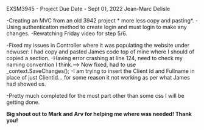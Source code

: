 EXSM3945 - Project
Due Date - Sept 01, 2022
Jean-Marc Delisle

-Creating an MVC from an old 3942 project * more less copy and pasting*.
-Using authentication method to create login and must login to make any changes.
-Rewatching Friday video for step 5/6.

-Fixed my issues in Controller where it was populating the website under newuser: I had copy and pasted James code top of mine where I should of copied a section.
-Having error crashing at line 124, need to check my naming convention I think.--> Now fixed, had to use _context.SaveChanges();
-I am trying to insert the Client Id and Fullname in place of just ClientId... for some reason it not working as per what James had showed us. 


-Pretty much completed for the most part other than some css I will be getting done.


**Big shout out to Mark and Arv for helping me where was needed! Thank you!**